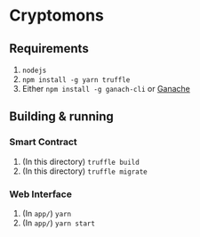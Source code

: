 # Cryptomons

## Requirements

1. `nodejs`
2. `npm install -g yarn truffle`
3. Either `npm install -g ganach-cli` or [Ganache](https://www.trufflesuite.com/ganache)

## Building & running

### Smart Contract

1. (In this directory) `truffle build`
2. (In this directory) `truffle migrate`

### Web Interface

1. (In `app/`) `yarn`
2. (In `app/`) `yarn start`
